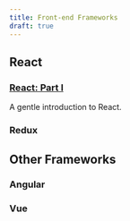 ```yaml
---
title: Front-end Frameworks
draft: true
---
```


## React

### [React: Part I](./react-i/)

A gentle introduction to React.

### Redux

## Other Frameworks

### Angular

### Vue
